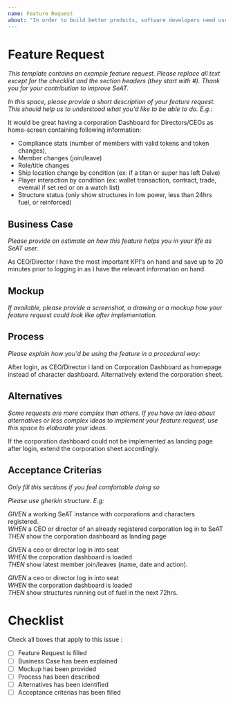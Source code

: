 ```yaml
---
name: Feature Request
about: "In order to build better products, software developers need user feedback. In the very end, it is you that SeAT is about and should enable you to spend more time in game. For us developers you are a great source of inspiration and ideas. If you have an idea or a suggestion to improve seat even more use this template.
---
```


# Feature Request
*This template contains an example feature request. Please replace all text except for the checklist and the section headers (they start with \#). Thank you for your contribution to improve SeAT.*

*In this space, please provide a short description of your feature request.
This should help us to understood what you'd like to be able to do. E.g.:*

It would be great having a corporation Dashboard for Directors/CEOs as home-screen containing following information:

- Compliance stats (number of members with valid tokens and token changes),
- Member changes (join/leave)
- Role/title changes
- Ship location change by condition (ex: if a titan or super has left Delve)
- Player interaction by condition (ex: wallet transaction, contract, trade, evemail if set red or on a watch list)
- Structure status (only show structures in low power, less than 24hrs fuel, or reinforced)

## Business Case

*Please provide an estimate on how this feature helps you in your life as SeAT user.*

As CEO/Director I have the most important KPI's on hand and save up to 20 minutes prior to logging in as I have the relevant information on hand.

## Mockup

*If available, please provide a screenshot, a drawing or a mockup how your feature request could look like after implementation.*

## Process

*Please explain how you'd be using the feature in a procedural way:*

After login, as CEO/Director i land on Corporation Dashboard as homepage instead of character dashboard. Alternatively extend the corporation sheet.

## Alternatives

*Some requests are more complex than others. If you have an idea about alternatives or less complex ideas to implement your feature request, use this space to elaborate your ideas.*

If the corporation dashboard could not be implemented as landing page after login, extend the corporation sheet accordingly. 

## Acceptance Criterias

*Only fill this sections if you feel comfortable doing so*

*Please use gherkin structure. E.g:*

*GIVEN* a working SeAT instance with corporations and characters registered.  
*WHEN* a CEO or director of an already registered corporation log in to SeAT  
*THEN* show the corporation dashboard as landing page

*GIVEN* a ceo or director log in into seat  
*WHEN* the corporation dashboard is loaded  
*THEN* show latest member join/leaves (name, date and action).

*GIVEN* a ceo or director log in into seat  
*WHEN* the corporation dashboard is loaded  
*THEN* show structures running out of fuel in the next 72hrs.

# Checklist

Check all boxes that apply to this issue :
 - [ ] Feature Request is filled
 - [ ] Business Case has been explained
 - [ ] Mockup has been provided
 - [ ] Process has been described
 - [ ] Alternatives has been identified
 - [ ] Acceptance criterias has been filled
